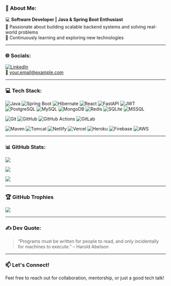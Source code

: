 ### 💫 About Me:
💻 **Software Developer | Java & Spring Boot Enthusiast**  
🚀 Passionate about building scalable backend systems and solving real-world problems  
🌱 Continuously learning and exploring new technologies  

---

### 🌐 Socials:
[![LinkedIn](https://img.shields.io/badge/LinkedIn-blue?style=flat-square&logo=linkedin)](https://www.linkedin.com/in/your-link)  
📧 your.email@example.com

---

### 💻 Tech Stack:
![Java](https://img.shields.io/badge/Java-ED8B00?style=flat-square&logo=java&logoColor=white)
![Spring Boot](https://img.shields.io/badge/Spring_Boot-6DB33F?style=flat-square&logo=spring-boot&logoColor=white)
![Hibernate](https://img.shields.io/badge/Hibernate-59666C?style=flat-square&logo=hibernate&logoColor=white)
![React](https://img.shields.io/badge/React-20232A?style=flat-square&logo=react&logoColor=61DAFB)
![FastAPI](https://img.shields.io/badge/FastAPI-005571?style=flat-square&logo=fastapi)
![JWT](https://img.shields.io/badge/JWT-000000?style=flat-square&logo=jsonwebtokens)
![PostgreSQL](https://img.shields.io/badge/PostgreSQL-4169E1?style=flat-square&logo=postgresql&logoColor=white)
![MySQL](https://img.shields.io/badge/MySQL-00758F?style=flat-square&logo=mysql&logoColor=white)
![MongoDB](https://img.shields.io/badge/MongoDB-4EA94B?style=flat-square&logo=mongodb&logoColor=white)
![Redis](https://img.shields.io/badge/Redis-DC382D?style=flat-square&logo=redis&logoColor=white)
![SQLite](https://img.shields.io/badge/SQLite-003B57?style=flat-square&logo=sqlite&logoColor=white)
![MSSQL](https://img.shields.io/badge/Microsoft_SQL_Server-CC2927?style=flat-square&logo=microsoft-sql-server&logoColor=white)

![Git](https://img.shields.io/badge/Git-F05032?style=flat-square&logo=git&logoColor=white)
![GitHub](https://img.shields.io/badge/GitHub-181717?style=flat-square&logo=github)
![GitHub Actions](https://img.shields.io/badge/GitHub_Actions-2088FF?style=flat-square&logo=github-actions&logoColor=white)
![GitLab](https://img.shields.io/badge/GitLab-FC6D26?style=flat-square&logo=gitlab&logoColor=white)

![Maven](https://img.shields.io/badge/Maven-C71A36?style=flat-square&logo=apachemaven)
![Tomcat](https://img.shields.io/badge/Tomcat-F8DC75?style=flat-square&logo=apachetomcat&logoColor=black)
![Netlify](https://img.shields.io/badge/Netlify-00C7B7?style=flat-square&logo=netlify&logoColor=white)
![Vercel](https://img.shields.io/badge/Vercel-000000?style=flat-square&logo=vercel&logoColor=white)
![Heroku](https://img.shields.io/badge/Heroku-430098?style=flat-square&logo=heroku&logoColor=white)
![Firebase](https://img.shields.io/badge/Firebase-FFCA28?style=flat-square&logo=firebase&logoColor=black)
![AWS](https://img.shields.io/badge/AWS-232F3E?style=flat-square&logo=amazon-aws)

---

### 📊 GitHub Stats:
![](https://github-readme-stats.vercel.app/api?username=your-username&theme=radical&show_icons=true&hide_border=false&count_private=true)

![](https://github-readme-streak-stats.herokuapp.com/?user=your-username&theme=radical&hide_border=false)

![](https://github-readme-stats.vercel.app/api/top-langs/?username=your-username&theme=radical&show_icons=true&hide_border=false&layout=compact)

---

### 🏆 GitHub Trophies
![](https://github-profile-trophy.vercel.app/?username=your-username&theme=radical&no-frame=true&margin-w=4)

---

### ✍️ Dev Quote:
> “Programs must be written for people to read, and only incidentally for machines to execute.” – Harold Abelson

---

### 📫 Let's Connect!
Feel free to reach out for collaboration, mentorship, or just a good tech talk!
